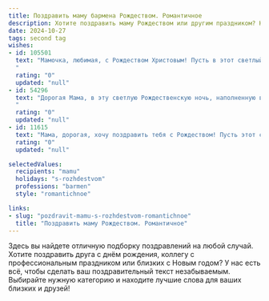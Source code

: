 ```yaml
---
title: Поздравить маму бармена Рождеством. Романтичное
description: Хотите поздравить маму Рождеством или другим праздником? Наш ИИ создаст незабываемое поздравление, а вы обязательно выделитесь среди других.  
date: 2024-10-27
tags: second tag
wishes:
- id: 105501
  text: "Мамочка, любимая, с Рождеством Христовым! Пусть в этот светлый праздник  твоя душа согреется теплом любви, а сердце наполнится радостью и покоем.  Ты – мой самый дорогой человек,  и для меня ты – настоящий ангел-хранитель, чья забота и нежность согревают меня всегда, как самый изысканный рождественский глинтвейн.  Пусть все твои желания исполнятся, а каждый день будет наполнен счастьем и благополучием.  Целую тебя крепко-крепко!
  "
  rating: "0"
  updated: "null"
- id: 54296
  text: "Дорогая Мама, в эту светлую Рождественскую ночь, наполненную волшебством и любовью, я хочу пожелать тебе  радости, мира и исполнения всех твоих самых сокровенных желаний! Пусть в твоей жизни всегда звучит музыка счастья, как  в  твоем любимом баре, где ты, моя  любимая  барменша, творишь чудеса  и даришь  радость  всем вокруг.
  "
  rating: "0"
  updated: "null"
- id: 11615
  text: "Мама, дорогая, хочу поздравить тебя с Рождеством! Пусть этот светлый праздник наполнит твою жизнь еще большей радостью и теплом. Ты - не только бармен, способный создать уютное настроение в каждом бокале, но и источник вдохновения и поддержки для всех нас. Пусть в этот Рождественский вечер твои руки, создающие волшебство в каждом коктейле, будут счастливы и благословенны. С любовью и уважением, твой ребенок."
  rating: "0"
  updated: "null"

selectedValues:
  recipients: "mamu"
  holidays: "s-rozhdestvom"
  professions: "barmen"
  style: "romantichnoe"

links:
- slug: "pozdravit-mamu-s-rozhdestvom-romantichnoe"
  title: "Поздравить маму Рождеством. Романтичное"
---
```


Здесь вы найдете отличную подборку поздравлений на любой случай.
Хотите поздравить друга с днём рождения, коллегу с профессиональным праздником или близких с Новым годом? У нас есть всё, чтобы сделать ваш поздравительный текст незабываемым. Выбирайте нужную категорию и находите лучшие слова для ваших близких и друзей!
